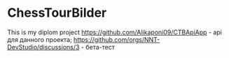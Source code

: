 # ChessTourBilder
This is my diplom project
https://github.com/Alikaponi09/CTBApiApp - api для данного проекта;
https://github.com/orgs/NNT-DevStudio/discussions/3 - бета-тест
